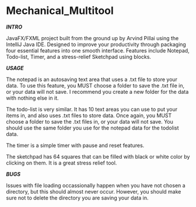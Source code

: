 # Mechanical_Multitool

***INTRO***


JavaFX/FXML project built from the ground up by Arvind Pillai using the IntelliJ Java IDE. 
Designed to improve your productivity through packaging four essential features into one smooth interface.
Features include Notepad, Todo-list, Timer, and a stress-relief Sketchpad using blocks.



***USAGE***

The notepad is an autosaving text area that uses a .txt file to store your data. 
To use this feature, you MUST choose a folder to save the .txt file in, or your data will not save. 
I recommend you create a new folder for the data with nothing else in it.

The todo-list is very similar. It has 10 text areas you can use to put your items in, and also uses .txt files to store data.
Once again, you MUST choose a folder to save the .txt files in, or your data will not save.
You should use the same folder you use for the notepad data for the todolist data. 

The timer is a simple timer with pause and reset features. 

The sketchpad has 64 squares that can be filled with black or white color by clicking on them. It is a great stress relief tool.

***BUGS***

Issues with file loading occassionally happen when you have not chosen a directory, but this should almost never occur. 
However, you should make sure not to delete the directory you are saving your data in.
